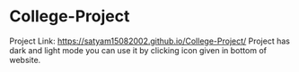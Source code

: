 # College-Project
Project Link: https://satyam15082002.github.io/College-Project/
Project has dark and light mode you can use it by clicking icon given in bottom of website.
